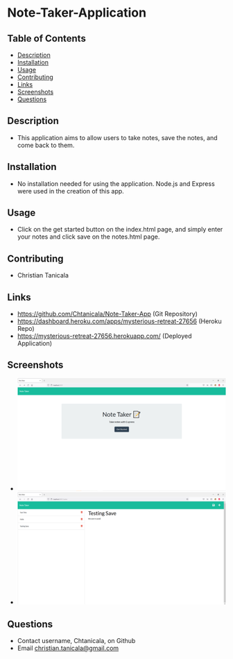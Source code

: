 # Note-Taker-Application

## Table of Contents
- [Description](#Description)
- [Installation](#Installation)
- [Usage](#Usage)
- [Contributing](#Contributing)
- [Links](#Links)
- [Screenshots](#Screenshots)
- [Questions](#Questions)
    
## Description
- This application aims to allow users to take notes, save the notes, and come back to them.
    
## Installation
- No installation needed for using the application. Node.js and Express were used in the creation of this app.

## Usage
- Click on the get started button on the index.html page, and simply enter your notes and click save on the notes.html page.

## Contributing
- Christian Tanicala

## Links
- https://github.com/Chtanicala/Note-Taker-App (Git Repository)
- https://dashboard.heroku.com/apps/mysterious-retreat-27656 (Heroku Repo)
- https://mysterious-retreat-27656.herokuapp.com/ (Deployed Application)

## Screenshots
- ![Home Page of application](/Assets/Home-Page.PNG)
- ![Notes taking page](/Assets/Notes-Page.PNG)


    
## Questions
- Contact username, Chtanicala, on Github
- Email christian.tanicala@gmail.com